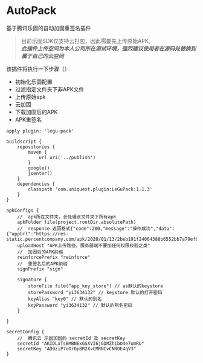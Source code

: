 # AutoPack
基于腾讯乐固的自动加固重签名插件

>目前乐固SDK仅支持云打包，因此需要先上传原始APK。<br>
***此插件上传空间为本人公司所在测试环境，强烈建议使用者在源码处替换到属于自己的云空间***

该插件将执行一下步骤（）
* 初始化乐固配置
* 过滤指定文件夹下非APK文件
* 上传原始apk
* 云加固
* 下载加固后的APK
* APK重签名
     
```
apply plugin: 'legu-pack'

buildscript {
    repositories {
        maven {
            url uri('../publish')
        }
        google()
        jcenter()
    }
    dependencies {
        classpath 'com.uniquext.plugin:LeGuPack:1.1.3'
    }
}

apkConfigs {
    //  apk所在文件夹，会处理该文件夹下所有apk
    apkFolder file(project.rootDir.absolutePath)
    //  response 返回格式{"code":200,"message":"操作成功","data":{"appUrl":"https://res-static.percentcompany.com/apk/2020/01/13/2beb191f24064388b6552bb7a79efbbb","md5":"a5f6653a810bcb18ef758f8c2534d9b1"}}
    uploadHost "APK上传路径，服务器端不要加任何权限校验之类"
    //  加固后的APK前缀
    reinforcePrefix "reinforce"
    //  重签名后的APK前缀
    signPrefix "sign"

    signature {
        storeFile file("app_key_store") // as默认的keystore
        storePassword "yi3634132" // keystore 默认的打开密码
        keyAlias "key0" // 默认的别名
        keyPassword "yi3634132" // 默认的别名密码
    }

}

secretConfig {
    //  腾讯云 乐固加固的 secretId 及 secretKey
    secretId "AKIDLxTsBMBNExGSXVI6jGDMZhibO4e7umRU"
    secretKey "AD9ziP7oOrOpBR2XvCMRNCvCNROE4qV3"
}
```